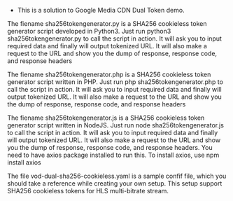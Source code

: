 - This is a solution to Google Media CDN Dual Token demo.

The fiename sha256tokengenerator.py is a SHA256 cookieless token generator script developed in Python3. Just run python3 sha256tokengenerator.py to call the script in action. It will ask you to input required data and finally will output tokenized URL. It will also make a request to the URL and show you the dump of response, response code, and response headers

The fiename sha256tokengenerator.php is a SHA256 cookieless token generator script written in PHP. Just run php sha256tokengenerator.php to call the script in action. It will ask you to input required data and finally will output tokenized URL. It will also make a request to the URL and show you the dump of response, response code, and response headers

The fiename sha256tokengenerator.js is a SHA256 cookieless token generator script written in NodeJS. Just run node sha256tokengenerator.js to call the script in action. It will ask you to input required data and finally will output tokenized URL. It will also make a request to the URL and show you the dump of response, response code, and response headers. You need to have axios package installed to run this. To install axios, use npm install axios

The file vod-dual-sha256-cookieless.yaml is a sample confif file, which you should take a reference while creating your own setup. This setup support SHA256 cookieless tokens for HLS multi-bitrate stream.
